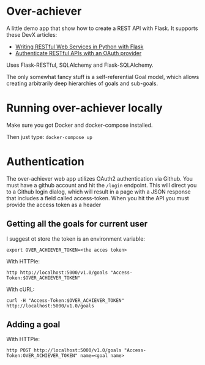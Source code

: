 # Over-achiever
A little demo app that show how to create a REST API with Flask. 
It supports these DevX articles:

- [Writing RESTful Web Services in Python with Flask](http://www.devx.com/webdev/writing-restful-web-services-in-python-with-flask.html)
- [Authenticate RESTful APIs with an OAuth provider](http://www.devx.com/webdev/authenticate-restful-apis-with-an-oauth-provider.html)

Uses Flask-RESTful, SQLAlchemy and Flask-SQLAlchemy.

The only somewhat fancy stuff is a self-referential Goal model, which allows
creating arbitrarily deep hierarchies of goals and sub-goals.

# Running over-achiever locally

Make sure you got Docker and docker-compose installed.

Then just type: `docker-compose up`

# Authentication
The over-achiever web app utilizes OAuth2 authentication via Github. You must
have a github account and hit the `/login` endpoint. This will direct you to
a Github login dialog, which will result in a page with a JSON 
response that includes a field called access-token. When you hit the API
you must provide the access token as a header


## Getting all the goals for current user

I suggest ot store the token is an environment variable:

```
export OVER_ACHIEVER_TOKEN=<the acces token>
```


With HTTPie:
```
http http://localhost:5000/v1.0/goals "Access-Token:$OVER_ACHIEVER_TOKEN"
```

With cURL:
```
curl -H "Access-Token:$OVER_ACHIEVER_TOKEN" http://localhost:5000/v1.0/goals
```

## Adding a goal
With HTTPie:
```
http POST http://localhost:5000/v1.0/goals "Access-Token:OVER_ACHIEVER_TOKEN" name=<goal name>
```


